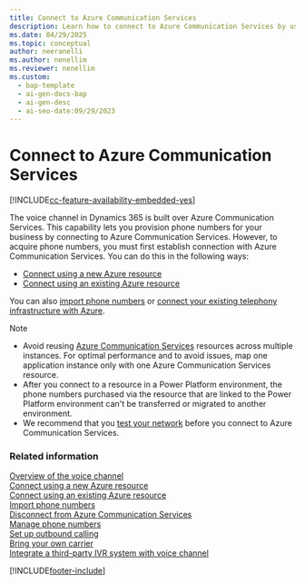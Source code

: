 ```yaml
---
title: Connect to Azure Communication Services
description: Learn how to connect to Azure Communication Services by using a new or existing resource to configure the voice channel.
ms.date: 04/29/2025
ms.topic: conceptual
author: neeranelli
ms.author: nenellim
ms.reviewer: nenellim
ms.custom:
  - bap-template
  - ai-gen-docs-bap
  - ai-gen-desc
  - ai-seo-date:09/29/2023
---
```


# Connect to Azure Communication Services


[!INCLUDE[cc-feature-availability-embedded-yes](../../includes/cc-feature-availability-embedded-yes.md)]

The voice channel in Dynamics 365 is built over Azure Communication Services. This capability lets you provision phone numbers for your business by connecting to Azure Communication Services. However, to acquire phone numbers, you must first establish connection with Azure Communication Services. You can do this in the following ways:

- [Connect using a new Azure resource](voice-channel-connect-new-resource.md)
- [Connect using an existing Azure resource](voice-channel-connect-existing-resource.md)

You can also [import phone numbers](voice-channel-sync-from-acs.md) or [connect your existing telephony infrastructure with Azure](voice-channel-bring-your-own-number.md).

> [!Note]
>
> - Avoid reusing [Azure Communication Services](/azure/communication-services/quickstarts/create-communication-resource.md) resources across multiple instances. For optimal performance and to avoid issues, map one application instance only with one Azure Communication Services resource.
> - After you connect to a resource in a Power Platform environment, the phone numbers purchased via the resource that are linked to the Power Platform environment can't be transferred or migrated to another environment.
> - We recommend that you [test your network](https://azurecommdiagnostics.net) before you connect to Azure Communication Services.


### Related information

[Overview of the voice channel](voice-channel.md)  
[Connect using a new Azure resource](voice-channel-connect-new-resource.md)  
[Connect using an existing Azure resource](voice-channel-connect-new-resource.md)  
[Import phone numbers](voice-channel-sync-from-acs.md)   
[Disconnect from Azure Communication Services](voice-channel-disconnect-from-acs.md)  
[Manage phone numbers](voice-channel-manage-phone-numbers.md)  
[Set up outbound calling](voice-channel-outbound-calling.md)  
[Bring your own carrier](voice-channel-bring-your-own-number.md)  
[Integrate a third-party IVR system with voice channel](voice-channel-contextual-transfer-external-ivr.md)  

[!INCLUDE[footer-include](../../includes/footer-banner.md)]
